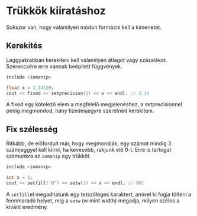 # Trükkök kiíratáshoz

Sokszor van, hogy valamilyen módon formázni kell a kimenetet.

## Kerekítés

Leggyakrabban kerekíteni kell valamilyen átlagot vagy százalékot. Szerencsére erre vannak beépített függvények.

```cpp
include <iomanip>

float x = 3.14159;
cout << fixed << setprecision(2) << x << endl; // 3.14
```
A fixed egy kötelező elem a megfelelő megjelenéshez, a setprecisionnel pedig megmondod, hány tizedesjegyre szeretnéd kerekíteni.

## Fix szélesség

Ritkább, de előfordult már, hogy megmondják, egy számot mindig 3 számjeggyel kell kiírni, ha kevesebb, rakjunk elé 0-t. Erre is tartogat számunkra az `iomanip` egy trükköt.

```cpp
include <iomanip>

int x = 1;
cout << setfill('0') << setw(3) << x << endl; // 001
```
A `setfill`el megadhatunk egy tetszőleges karaktert, amivel ki fogja tölteni a fennmaradó helyet, míg a `setw` (w mint width) megadja, milyen széles a kívánt eredmény.